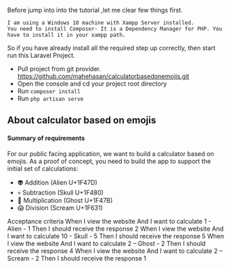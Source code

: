 Before jump into into the tutorial ,let me clear few things first.

    I am using a Windows 10 machine with Xampp Server installed.
    You need to install Composer- It is a Dependency Manager for PHP. You have to install it in your xampp path.

So if you have already install all the required step up correctly, then start run this Laravel Project.

- Pull project from git provider. https://github.com/mahehasan/calculatorbasedonemojis.git
- Open the console and cd your project root directory
- Run `composer install`
- Run `php artisan serve`

## About calculator based on emojis

#### Summary of requirements
For our public facing application, we want to build a calculator based on emojis. As a proof 
of concept, you need to build the app to support the initial set of calculations:
- 👽 Addition (Alien U+1F47D)
- 💀 Subtraction (Skull U+1F480)
- 👻 Multiplication (Ghost U+1F47B)
- 😱 Division (Scream U+1F631)

Acceptance criteria
When I view the website
And I want to calculate 1 - Alien - 1
Then I should receive the response 2 
When I view the website
And I want to calculate 10 - Skull - 5
Then I should receive the response 5
When I view the website
And I want to calculate 2 – Ghost - 2
Then I should receive the response 4
When I view the website
And I want to calculate 2 – Scream - 2
Then I should receive the response 1
